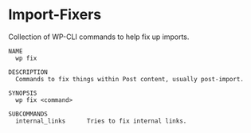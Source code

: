 # Import-Fixers
Collection of WP-CLI commands to help fix up imports.

```
NAME
  wp fix

DESCRIPTION
  Commands to fix things within Post content, usually post-import.

SYNOPSIS
  wp fix <command>

SUBCOMMANDS
  internal_links      Tries to fix internal links.
```